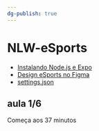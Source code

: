 ```yaml
---
dg-publish: true
---
```

# NLW-eSports

- [Instalando Node.js e Expo](https://efficient-sloth-d85.notion.site/Aula-01-ea95e9f0a1fd408a8ba9578a3b3a1cca)
- [Design eSports no Figma](<https://www.figma.com/file/DYmPsaNHLDo1iiIhnnY0DI/NLW-eSports-(Community)>)
- [settings.json](https://gist.github.com/diego3g/b1b189063d21b96d6144ca896755be64)

## aula 1/6

Começa aos 37 minutos

